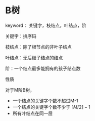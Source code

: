 # B树

keyword： 关键字，枝结点，叶结点，阶

关键字：排序码

枝结点：除了根节点的非叶子结点

叶结点：无后继子结点的结点

阶：一个结点最多能拥有的孩子结点数

性质

对于M阶B树，

- 一个结点的关键字个数不超过M-1
- 一个结点的关键字个数不少于 $\lceil M/2 \rceil -1$
- 所有叶结点在同一层